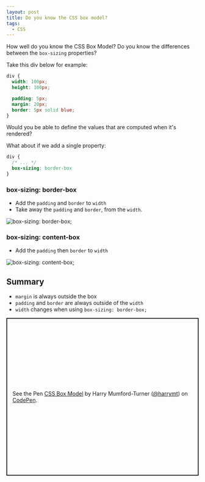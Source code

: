 ```yaml
---
layout: post
title: Do you know the CSS box model?
tags:
  - CSS
---
```

How well do you know the CSS Box Model? Do you know the differences between the `box-sizing` properties?


Take this div below for example:

```css
div {
  width: 100px;
  height: 100px;

  padding: 5px;
  margin: 20px;
  border: 5px solid blue;
}
```

Would you be able to define the values that are computed when it's rendered?

What about if we add a single property:

```css
div {
  /* ... */
  box-sizing: border-box
}
```

### box-sizing: border-box

- Add the `padding` and `border` to `width`
- Take away the `padding` and `border`, from the `width`.

![box-sizing: border-box;]({{site.baseurl}}/img/box-sizing-border-box.png)

### box-sizing: content-box

- Add the `padding` then `border` to `width`

![box-sizing: content-box;]({{site.baseurl}}/img/box-sizing-content-box.png)

## Summary

- `margin` is always outside the box
- `padding` and `border` are always outside of the `width`
- `width` changes when using `box-sizing: border-box;`

<p class="codepen" data-height="412" data-theme-id="default" data-default-tab="css,result" data-user="harrymt" data-slug-hash="GRJRPyy" style="height: 412px; box-sizing: border-box; display: flex; align-items: center; justify-content: center; border: 2px solid; margin: 1em 0; padding: 1em;" data-pen-title="CSS Box Model">
  <span>See the Pen <a href="https://codepen.io/harrymt/pen/GRJRPyy">
  CSS Box Model</a> by Harry Mumford-Turner (<a href="https://codepen.io/harrymt">@harrymt</a>)
  on <a href="https://codepen.io">CodePen</a>.</span>
</p>
<script async src="https://static.codepen.io/assets/embed/ei.js"></script>

